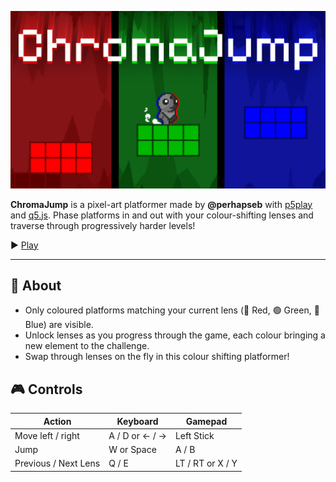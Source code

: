 ![ChromaJump Title Thumbnail](chromajump.webp)

**ChromaJump** is a pixel-art platformer made by **@perhapseb** with [p5play](https://p5play.org/) and [q5.js](https://q5js.org/home/).
Phase platforms in and out with your colour-shifting lenses and traverse through progressively harder levels!

▶️ [Play](https://perhapseb.github.io/ChromaJump/)

---

## 📖 About

- Only coloured platforms matching your current lens (🔴 Red, 🟢 Green, 🔵 Blue) are visible. 
- Unlock lenses as you progress through the game, each colour bringing a new element to the challenge.
- Swap through lenses on the fly in this colour shifting platformer!

## 🎮 Controls

| Action | Keyboard | Gamepad |
| --- | --- | --- |
| Move left / right | A / D or ← / → | Left Stick |
| Jump | W or Space | A / B |
| Previous / Next Lens | Q / E | LT / RT or X / Y |